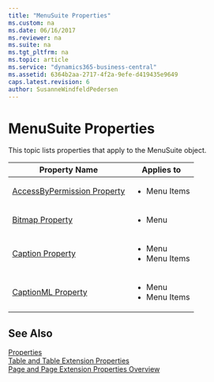 ```yaml
---
title: "MenuSuite Properties"
ms.custom: na
ms.date: 06/16/2017
ms.reviewer: na
ms.suite: na
ms.tgt_pltfrm: na
ms.topic: article
ms.service: "dynamics365-business-central"
ms.assetid: 6364b2aa-2717-4f2a-9efe-d419435e9649
caps.latest.revision: 6
author: SusanneWindfeldPedersen
---
```



# MenuSuite Properties
This topic lists properties that apply to the MenuSuite object.    

|Property Name|Applies to|
|-------------|-----------| 
|[AccessByPermission Property](devenv-accessbypermission-property.md)|<ul><li>Menu Items</li></ul>| 
|[Bitmap Property](devenv-bitmap-property.md)|<ul><li>Menu</li></ul>|
|[Caption Property](devenv-caption-property.md)|<ul><li>Menu</li><li>Menu Items</li></ul>|
|[CaptionML Property](devenv-captionml-property.md)|<ul><li>Menu</li><li>Menu Items</li></ul>|

<!--

## Menu Properties

The following properties apply to Menus on MenuSuite objects.

|Property Name|MenuSuite Object|
|-------------|-----------|
|[Bitmap Property](devenv-bitmap-property.md)|X|
|[Caption Property](devenv-caption-property.md)|X|
|[CaptionML Property](devenv-captionml-property.md)|X|

## Menu Item Properties  

 The following properties apply to **Menu Items** in MenuSuite objects.

|Property Name|MenuSuite Object|
|-------------|-----------|
|[AccessByPermission Property](devenv-accessbypermission-property.md)|X|
|[Caption Property](devenv-caption-property.md)|X|
|[CaptionML Property](devenv-captionml-property.md)|X| 

-->

## See Also  
[Properties](devenv-properties.md)  
[Table and Table Extension Properties](devenv-table-properties.md)  
[Page and Page Extension Properties Overview](devenv-page-property-overview.md)
